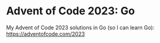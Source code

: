 # Advent of Code 2023: Go
My Advent of Code 2023 solutions in Go (so I can learn Go): https://adventofcode.com/2023
